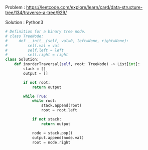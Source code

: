 Problem : https://leetcode.com/explore/learn/card/data-structure-tree/134/traverse-a-tree/929/

Solution : Python3

```python
# Definition for a binary tree node.
# class TreeNode:
#     def __init__(self, val=0, left=None, right=None):
#         self.val = val
#         self.left = left
#         self.right = right
class Solution:
    def inorderTraversal(self, root: TreeNode) -> List[int]:
        stack = []
        output = []

        if not root:
            return output

        while True:
            while root:
                stack.append(root)
                root = root.left

            if not stack:
                return output

            node = stack.pop()
            output.append(node.val)
            root = node.right
```
